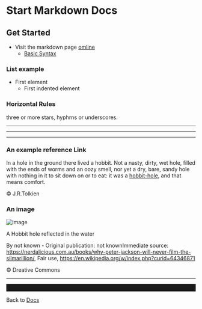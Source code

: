 # Start Markdown Docs  

## Get Started

* Visit the markdown page [omline](<https://www.markdownguide.org/getting-started>)  
  * [Basic Syntax](<https://www.markdownguide.org/basic-syntax/>)


### List example

* First element
  * First indented element

### Horizontal Rules

three or more stars, hyphrns or underscores.
***
---
___



### An example reference Link

In a hole in the ground there lived a hobbit. Not a nasty, dirty, wet hole, filled with the ends
of worms and an oozy smell, nor yet a dry, bare, sandy hole with nothing in it to sit down on or to
eat: it was a [hobbit-hole](https://en.wikipedia.org/wiki/Hobbit#Lifestyle "Hobbit lifestyles"), and that means comfort.  

© J.R.Tolkien

### An image

![image](<assets/images/Hobbit_holes_reflected_in_water.jpg>)  

A Hobbit hole reflected in the water  

By not known - Original publication: not knownImmediate source: https://nerdalicious.com.au/books/why-peter-jackson-will-never-film-the-silmarillion/, Fair use, https://en.wikipedia.org/w/index.php?curid=64346871  

© Dreative Commons

***

<hr style="height: 20px; color:blue"/>


Back to [Docs](<../Readme.md>)

